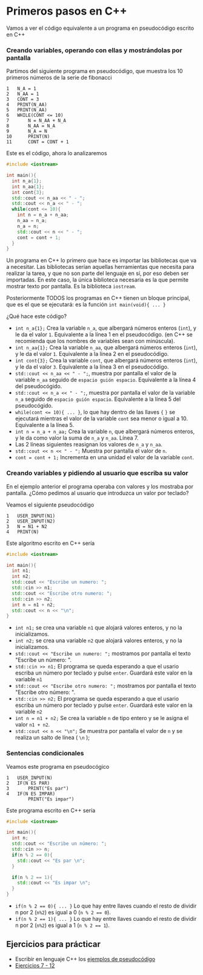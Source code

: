# Primeros pasos en C++

Vamos a ver el código equivalente a un programa en pseudocódigo escrito en C++

### Creando variables, operando con ellas y mostrándolas por pantalla

Partimos del siguiente programa en pseudocódigo, que muestra los 10 primeros números de la serie de fibonacci

```
1   N_A = 1
2   N_AA = 1
3   CONT = 3
4   PRINT(N_AA)
5   PRINT(N_AA)
6   WHILE(CONT <= 10)
7       N = N_AA + N_A
8       N_AA = N_A
9       N_A = N
10      PRINT(N)
11      CONT = CONT + 1
``` 


Este es el código, ahora lo analizaremos

```cpp {.line-numbers}
#include <iostream>

int main(){
  int n_a{1};
  int n_aa{1};
  int cont{3};
  std::cout << n_aa << " - ";
  std::cout << n_a << " - ";
  while(cont <= 10){
    int n = n_a + n_aa;
    n_aa = n_a;
    n_a = n;
    std::cout << n << " - ";
    cont = cont + 1;
  }
}
```

Un programa en C++ lo primero que hace es importar las bibliotecas que va a necesitar. Las bibliotecas serían aquellas herramientas que necesita para realizar la tarea, y que no son parte del lenguaje en sí, por eso deben ser importadas. En este caso, la única biblioteca necesaria es la que permite mostrar texto por pantalla. Es la biblioteca `iostream`.

Posteriormente TODOS los programas en C++ tienen un bloque principal, que es el que se ejecutará: es la función `int main(void){ ... }` 

¿Qué hace este código?

* `int n_a{1};` Crea la variable `n_a`, que albergará números enteros (`int`), y le da el valor `1`. Equivalente a la línea 1 en el pseudocódigo. (en C++ se recomienda que los nombres de variables sean con minúscula).
* `int n_aa{1};` Crea la variable `n_aa`, que albergará números enteros (`int`), y le da el valor `1`. Equivalente a la línea 2 en el pseudocódigo.
* `int cont{3};` Crea la variable `cont`, que albergará números enteros (`int`), y le da el valor `3`. Equivalente a la línea 3 en el pseudocódigo.
* `std::cout << n_aa << " - ";`, muestra por pantalla el valor de la variable `n_aa` seguido de `espacio guión espacio`. Equivalente a la línea 4 del pseudocógido.
* `std::cout << n_a << " - ";`, muestra por pantalla el valor de la variable `n_a` seguido de `espacio guión espacio`. Equivalente a la línea 5 del pseudocógido.
* `while(cont <= 10){ ... }`, lo que hay dentro de las llaves `{` `}` se ejecutará mientras el valor de la variable `cont` sea menor o igual a 10. Equivalente a la línea 5.
* `int n = n_a + n_aa;` Crea la variable `n`, que albergará números enteros, y le da como valor la suma de `n_a` y `n_aa`. Línea 7.
* Las 2 líneas siguientes reasignan los valores de `n_a` y `n_aa`.
* `std::cout << n << " - ";` Muestra por pantalla el valor de `n`.
* `cont = cont + 1;` Incrementa en una unidad el valor de la variable `cont`.


### Creando variables y pidiendo al usuario que escriba su valor

En el ejemplo anterior el programa operaba con valores y los mostraba por pantalla. ¿Cómo pedimos al usuario que introduzca un valor por teclado?

Veamos el siguiente pseudocódigo

```
1   USER_INPUT(N1)
2   USER_INPUT(N2)
3   N = N1 + N2
4   PRINT(N)
``` 

Este algoritmo escrito en C++ sería

```cpp {.line-numbers}
#include <iostream>

int main(){
  int n1;
  int n2;
  std::cout << "Escribe un numero: ";
  std::cin >> n1;
  std::cout << "Escribe otro numero: ";
  std::cin >> n2;
  int n = n1 + n2;
  std::cout << n << "\n";
}
``` 
* `int n1;` se crea una variable `n1` que alojará valores enteros, y no la inicializamos.
* `int n2;` se crea una variable `n2` que alojará valores enteros, y no la inicializamos.
* `std::cout << "Escribe un numero: ";` mostramos por pantalla el texto "Escribe un número: ".
* `std::cin >> n1;` El programa se queda esperando a que el usario escriba un número por teclado y pulse `enter`. Guardará este valor en la variable `n1`
* `std::cout << "Escribe otro numero: ";` mostramos por pantalla el texto "Escribe otro número: ".
* `std::cin >> n2;` El programa se queda esperando a que el usario escriba un número por teclado y pulse `enter`. Guardará este valor en la variable `n2`
* `int n = n1 + n2;` Se crea la variable `n` de tipo entero y se le asigna el valor `n1 + n2`.
* `std::cout << n << "\n";` Se muestra por pantalla el valor de `n` y se realiza un salto de línea ( `\n` );

### Sentencias condicionales

Veamos este programa en pseudocógico

``` 
1   USER_INPUT(N)
2   IF(N ES PAR)
3       PRINT("Es par")
4   IF(N ES IMPAR)
        PRINT("Es impar")
```

Este programa escrito en C++ sería

```cpp
#include <iostream>

int main(){
  int n;
  std::cout << "Escribe un número: ";
  std::cin >> n;
  if(n % 2 == 0){
    std::cout << "Es par \n";
  }

  if(n % 2 == 1){
    std::cout << "Es impar \n";
  }
}
```
 * `if(n % 2 == 0){ ... }` Lo que hay entre llaves cuando el resto de dividir n por 2 (`n%2`) es igual a 0 (`n % 2 == 0`).
 * `if(n % 2 == 1){ ... }` Lo que hay entre llaves cuando el resto de dividir n por 2 (`n%2`) es igual a 1 (`n % 2 == 1`).


## Ejercicios para prácticar

* Escribir en lenguaje C++ los [ejemplos de pseudocódigo](../ejemplos/pseudocodigo.md)
* [Ejercicios 7 - 12](../EJERCICIOS.md)

  